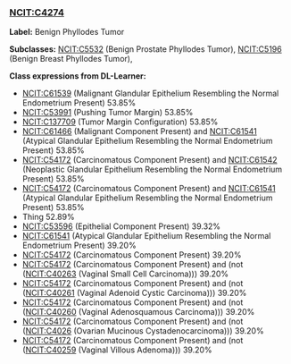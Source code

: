 
### [NCIT:C4274](http://purl.obolibrary.org/obo/NCIT_C4274)
**Label:** Benign Phyllodes Tumor

**Subclasses:** [NCIT:C5532](http://purl.obolibrary.org/obo/NCIT_C5532) (Benign Prostate Phyllodes Tumor), [NCIT:C5196](http://purl.obolibrary.org/obo/NCIT_C5196) (Benign Breast Phyllodes Tumor), 

**Class expressions from DL-Learner:**

- [NCIT:C61539](http://purl.obolibrary.org/obo/NCIT_C61539) (Malignant Glandular Epithelium Resembling the Normal Endometrium Present) 53.85%
- [NCIT:C53991](http://purl.obolibrary.org/obo/NCIT_C53991) (Pushing Tumor Margin) 53.85%
- [NCIT:C137709](http://purl.obolibrary.org/obo/NCIT_C137709) (Tumor Margin Configuration) 53.85%
- [NCIT:C61466](http://purl.obolibrary.org/obo/NCIT_C61466) (Malignant Component Present) and [NCIT:C61541](http://purl.obolibrary.org/obo/NCIT_C61541) (Atypical Glandular Epithelium Resembling the Normal Endometrium Present) 53.85%
- [NCIT:C54172](http://purl.obolibrary.org/obo/NCIT_C54172) (Carcinomatous Component Present) and [NCIT:C61542](http://purl.obolibrary.org/obo/NCIT_C61542) (Neoplastic Glandular Epithelium Resembling the Normal Endometrium Present) 53.85%
- [NCIT:C54172](http://purl.obolibrary.org/obo/NCIT_C54172) (Carcinomatous Component Present) and [NCIT:C61541](http://purl.obolibrary.org/obo/NCIT_C61541) (Atypical Glandular Epithelium Resembling the Normal Endometrium Present) 53.85%
- Thing 52.89%
- [NCIT:C53596](http://purl.obolibrary.org/obo/NCIT_C53596) (Epithelial Component Present) 39.32%
- [NCIT:C61541](http://purl.obolibrary.org/obo/NCIT_C61541) (Atypical Glandular Epithelium Resembling the Normal Endometrium Present) 39.20%
- [NCIT:C54172](http://purl.obolibrary.org/obo/NCIT_C54172) (Carcinomatous Component Present) 39.20%
- [NCIT:C54172](http://purl.obolibrary.org/obo/NCIT_C54172) (Carcinomatous Component Present) and (not ([NCIT:C40263](http://purl.obolibrary.org/obo/NCIT_C40263) (Vaginal Small Cell Carcinoma))) 39.20%
- [NCIT:C54172](http://purl.obolibrary.org/obo/NCIT_C54172) (Carcinomatous Component Present) and (not ([NCIT:C40261](http://purl.obolibrary.org/obo/NCIT_C40261) (Vaginal Adenoid Cystic Carcinoma))) 39.20%
- [NCIT:C54172](http://purl.obolibrary.org/obo/NCIT_C54172) (Carcinomatous Component Present) and (not ([NCIT:C40260](http://purl.obolibrary.org/obo/NCIT_C40260) (Vaginal Adenosquamous Carcinoma))) 39.20%
- [NCIT:C54172](http://purl.obolibrary.org/obo/NCIT_C54172) (Carcinomatous Component Present) and (not ([NCIT:C4026](http://purl.obolibrary.org/obo/NCIT_C4026) (Ovarian Mucinous Cystadenocarcinoma))) 39.20%
- [NCIT:C54172](http://purl.obolibrary.org/obo/NCIT_C54172) (Carcinomatous Component Present) and (not ([NCIT:C40259](http://purl.obolibrary.org/obo/NCIT_C40259) (Vaginal Villous Adenoma))) 39.20%


